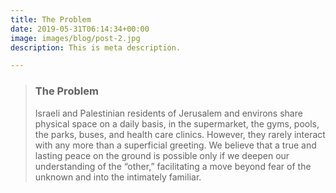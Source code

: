 ```yaml
---
title: The Problem
date: 2019-05-31T06:14:34+00:00
image: images/blog/post-2.jpg
description: This is meta description.

---
```

> ### **The Problem**
>
> Israeli and Palestinian residents of Jerusalem and environs share physical space on a daily basis, in the supermarket, the gyms, pools, the parks, buses, and health care clinics. However, they rarely interact with any more than a superficial greeting. We believe that a true and lasting peace on the ground is possible only if we deepen our understanding of the “other,” facilitating a move beyond fear of the unknown and into the intimately familiar.